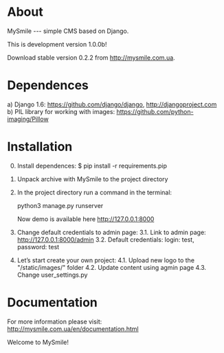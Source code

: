 About
=====

MySmile --- simple CMS based on Django.

This is development version 1.0.0b!

Download stable version 0.2.2 from http://mysmile.com.ua. 

Dependences
===========

a) Django 1.6: https://github.com/django/django, http://djangoproject.com
b) PIL library for working with images: https://github.com/python-imaging/Pillow


Installation
============

0. Install dependences: $ pip install -r requirements.pip
1. Unpack archive with MySmile to the project directory
2. In the project directory run a command in the terminal: 
    
      python3 manage.py runserver
    
   Now demo is available here  http://127.0.0.1:8000

3. Change default credentials to admin page:
   3.1. Link to admin page: http://127.0.0.1:8000/admin
   3.2. Default credentials: login: test, password: test

4. Let’s start create your own project:
   4.1. Upload new logo to the "/static/images/" folder
   4.2. Update content using agmin page
   4.3. Change user_settings.py
   


Documentation
=============

For more information please visit: http://mysmile.com.ua/en/documentation.html

Welcome to MySmile!
 
